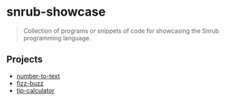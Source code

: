 # snrub-showcase
> Collection of programs or snippets of code for showcasing the Snrub
programming language.

## Projects
- [number-to-text](number-to-text/README.md)
- [fizz-buzz](fizz-buzz/README.md)
- [tip-calculator](tip-calculator/README.md)
